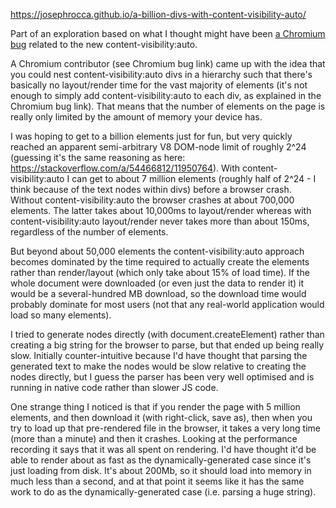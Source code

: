 https://josephrocca.github.io/a-billion-divs-with-content-visibility-auto/

Part of an exploration based on what I thought might have been [a Chromium bug](https://bugs.chromium.org/p/chromium/issues/detail?id=1192080) related to the new content-visibility:auto.

A Chromium contributor (see Chromium bug link) came up with the idea that you could nest content-visibility:auto divs in a hierarchy such that there's basically no layout/render time for the vast majority of elements (it's not enough to simply add content-visibility:auto to each div, as explained in the Chromium bug link). That means that the number of elements on the page is really only limited by the amount of memory your device has.

I was hoping to get to a billion elements just for fun, but very quickly reached an apparent semi-arbitrary V8 DOM-node limit of roughly 2^24 (guessing it's the same reasoning as here: https://stackoverflow.com/a/54466812/11950764). With content-visibility:auto I can get to about 7 million elements (roughly half of 2^24 - I think because of the text nodes within divs) before a browser crash. Without content-visibility:auto the browser crashes at about 700,000 elements. The latter takes about 10,000ms to layout/render whereas with content-visibility:auto layout/render never takes more than about 150ms, regardless of the number of elements.

But beyond about 50,000 elements the content-visibility:auto approach becomes dominated by the time required to actually create the elements rather than render/layout (which only take about 15% of load time). If the whole document were downloaded (or even just the data to render it) it would be a several-hundred MB download, so the download time would probably dominate for most users (not that any real-world application would load so many elements).

I tried to generate nodes directly (with document.createElement) rather than creating a big string for the browser to parse, but that ended up being really slow. Initially counter-intuitive because I'd have thought that parsing the generated text to make the nodes would be slow relative to creating the nodes directly, but I guess the parser has been very well optimised and is running in native code rather than slower JS code.

One strange thing I noticed is that if you render the page with 5 million elements, and then download it (with right-click, save as), then when you try to load up that pre-rendered file in the browser, it takes a very long time (more than a minute) and then it crashes. Looking at the performance recording it says that it was all spent on rendering. I'd have thought it'd be able to render about as fast as the dynamically-generated case since it's just loading from disk. It's about 200Mb, so it should load into memory in much less than a second, and at that point it seems like it has the same work to do as the dynamically-generated case (i.e. parsing a huge string).
